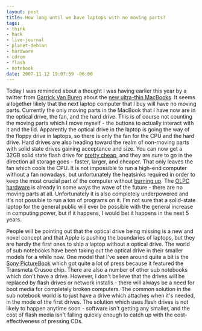 ```yaml
--- 
layout: post
title: How long until we have laptops with no moving parts?
tags: 
- think
- hack
- live-journal
- planet-debian
- hardware
- cdrom
- flash
- notebook
date: 2007-11-12 19:07:59 -06:00
---
```

Today I was reminded about a thought I was having earlier this year by a twitter from <a href="http://garrickvanburen.com/archive/disc-drives-to-go-the-way-of-disc-drives">Garrick Van Buren</a> about the <a href="http://www.appleinsider.com/articles/07/11/12/ultra_portable_apple_notebook_to_splash_down_at_macworld_expo.html">new ultra-thin MacBooks</a>.  It seems altogether likely that the next laptop computer that I buy will have no moving parts.  Currently the only moving parts in the MacBook that I have now are in the optical drive, the fan, and the hard drive.  This is of course not counting the moving parts which I move myself - the buttons to actually interact with it and the lid.  Apparently the optical drive in the laptop is going the way of the floppy drive in laptops, so there is only the fan for the CPU and the hard drive.  Hard drives are also heading toward the realm of non-moving parts with solid state drives gaining acceptance and size.  You can now get a 32GB solid state flash drive for <a href="http://www.newegg.com/Product/Product.aspx?Item=N82E16820208317">pretty cheap</a>, and they are sure to go in the direction all storage goes - faster, larger, and cheaper.   That only leaves the fan which cools the CPU.  It is not impossible to run a high-end computer without a fan nowadays, but unfortunately the heatsinks required in order to keep the most crucial part of the computer without <a href="http://www.metacafe.com/watch/26293/GMAME/">burning up</a>.  The <a href="http://wiki.laptop.org/go/Hardware_specification">OLPC hardware</a> is already in some ways the wave of the future - there are no moving parts at all.  Unfortunately it is also completely underpowered and it's not possible to run a ton of programs on it.  I'm not sure that a solid-state laptop for the general public will ever be possible with the general increase in computing power, but if it happens, I would bet it happens in the next 5 years.

People will be pointing out that the optical drive being missing is a new and novel concept and that Apple is pushing the boundaries of laptops, but they are hardly the first ones to ship a laptop without a optical drive.  The world of sub notebooks have been taking out the optical drive in their smaller models for a while now.  One model that I've seen around quite a bit is the <a href="http://reviews.digitaltrends.com/review33_main163.html">Sony PictureBook</a> which got quite a lot of press because it featured the Transmeta Crusoe chip.   There are also a number of other sub notebooks which don't have a drive.   However, I don't believe that the drives will be replaced by flash drives or network installs - there will always be a need for boot media for completely broken computers.  The common solution in the sub notebook world is to just have a drive which attaches when it's needed, in the mode of the first drives.  The solution which uses flash drives is not likely to happen anytime soon - software isn't getting any smaller, and the cost of flash media isn't falling quickly enough to catch up with the cost-effectiveness of pressing CDs.
